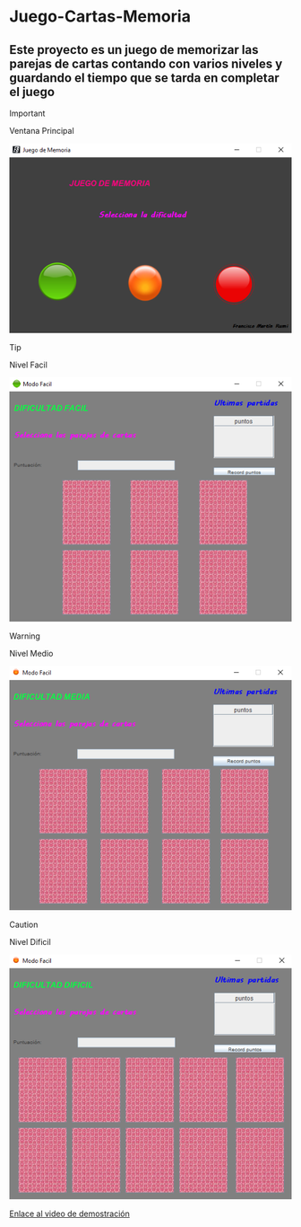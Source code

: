 # Juego-Cartas-Memoria

## Este proyecto es un juego de memorizar las parejas de cartas contando con varios niveles y guardando el tiempo que se tarda en completar el juego

> [!IMPORTANT]
> Ventana Principal

![](img/1.png)

> [!TIP]
> Nivel Facil

![](img/2.png)

> [!WARNING]
> Nivel Medio

![](img/3.png)

> [!CAUTION]
> Nivel Dificil

![](img/4.png)



[Enlace al video de demostración](https://youtu.be/wGvPme3U0CU)


